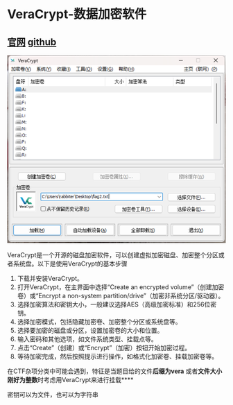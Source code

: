 # VeraCrypt-数据加密软件

## [官网](https://veracrypt.fr/en/Home.html)    [github](https://github.com/veracrypt/VeraCrypt)

![1710729790577](images/index/1710729790577.png)

VeraCrypt是一个开源的磁盘加密软件，可以创建虚拟加密磁盘、加密整个分区或者系统盘。以下是使用VeraCrypt的基本步骤

1. 下载并安装VeraCrypt。
2. 打开VeraCrypt，在主界面中选择“Create an encrypted volume”（创建加密卷）或“Encrypt a non-system partition/drive”（加密非系统分区/驱动器）。
3. 选择加密算法和密钥大小，一般建议选择AES（高级加密标准）和256位密钥。
4. 选择加密模式，包括隐藏加密卷、加密整个分区或系统盘等。
5. 选择要加密的磁盘或分区，设置加密卷的大小和位置。
6. 输入密码和其他选项，如文件系统类型、挂载点等。
7. 点击“Create”（创建）或“Encrypt”（加密）按钮开始加密过程。
8. 等待加密完成，然后按照提示进行操作，如格式化加密卷、挂载加密卷等。

在CTF杂项分类中可能会遇到，特征是当题目给的文件**后缀为vera** 或者**文件大小刚好为整数**时考虑用VeraCrypt来进行挂载****

密钥可以为文件，也可以为字符串

